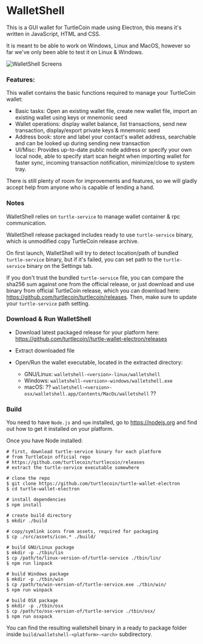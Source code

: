 # WalletShell

This is a GUI wallet for TurtleCoin made using Electron, this means it's written in JavaScript, HTML and CSS. 

It is meant to be able to work on Windows, Linux and MacOS, however so far we've only been able to test it on Linux &amp; Windows.

![WalletShell Screens](https://raw.githubusercontent.com/rixombea/turtle-wallet-electron/wssx/sc/wssc.gif "WalletShell Screens")

### Features:
This wallet contains the basic functions required to manage your TurtleCoin wallet:
  * Basic tasks: Open an existing wallet file, create new wallet file, import an existing wallet using keys or mnemonic seed
  * Wallet operations: display wallet balance, list transactions, send new transaction, display/export private keys &amp; mnemonic seed
  * Address book: store and label your contact's wallet address, searchable and can be looked up during sending new transaction
  * UI/Misc: Provides up-to-date public node address or specify your own local node, able to specify start scan height when importing wallet for faster sync, incoming transaction notification, minimize/close to system tray.

There is still plenty of room for improvements and features, so we will gladly accept help from anyone who is capable of lending a hand.

### Notes

WalletShell relies on `turtle-service` to manage wallet container &amp; rpc communication.

WalletShell release packaged includes ready to use `turtle-service` binary, which is unmodified copy TurtleCoin release archive.

On first launch, WalletShell will try to detect location/path of bundled `turtle-service` binary, but if it's failed, you can set path to the `turtle-service` binary on the Settings tab.

If you don't trust the bundled `turtle-service` file, you can compare the sha256 sum against one from the official release, or just download and use binary from official TurtleCoin release, which you can download here: https://github.com/turtlecoin/turtlecoin/releases. Then,  make sure to update your `turtle-service` path setting.

### Download &amp; Run WalletShell

* Download latest packaged release for your platform here: https://github.com/turtlecoin//turtle-wallet-electron/releases

* Extract downloaded file
* Open/Run the wallet executable, located in the extracted directory:  
  * GNU/Linux: `walletshell-<version>-linux/walletshell`
  * Windows: `walletshell-<version>-windows/walletshell.exe`
  * macOS: ?? `walletshell-<version>-osx/walletshell.app/Contents/MacOs/walletshell` ??


### Build
You need to have `Node.js` and `npm` installed, go to https://nodejs.org and find out how to get it installed on your platform.

Once you have Node installed:
```
# first, download turtle-service binary for each platform
# from TurtleCoin official repo
# https://github.com/turtlecoin/turtlecoin/releases
# extract the turtle-service executable somewhere

# clone the repo
$ git clone https://github.com/turtlecoin/turtle-wallet-electron
$ cd turtle-wallet-electron

# install dependencies
$ npm install

# create build directory
$ mkdir ./build

# copy/symlink icons from assets, required for packaging
$ cp ./src/assets/icon.* ./build/

# build GNU/Linux package
$ mkdir -p ./tbin/lin
$ cp /path/to/linux-version-of/turtle-service ./tbin/lin/
$ npm run linpack

# build Windows package
$ mkdir -p ./tbin/win
$ cp /path/to/win-version-of/turtle-service.exe ./tbin/win/
$ npm run winpack

# build OSX package
$ mkdir -p ./tbin/osx
$ cp /path/to/osx-version-of/turtle-service ./tbin/osx/
$ npm run osxpack
```

You can find the resulting walletshell binary in a ready to package folder inside `build/walletshell-<platform>-<arch>` subdirectory.


